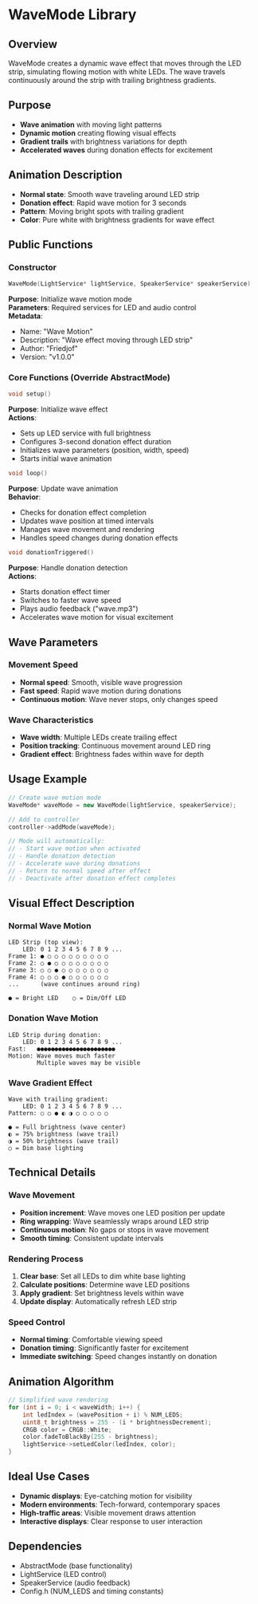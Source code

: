# WaveMode Library

## Overview
WaveMode creates a dynamic wave effect that moves through the LED strip, simulating flowing motion with white LEDs. The wave travels continuously around the strip with trailing brightness gradients.

## Purpose
- **Wave animation** with moving light patterns
- **Dynamic motion** creating flowing visual effects
- **Gradient trails** with brightness variations for depth
- **Accelerated waves** during donation effects for excitement

## Animation Description
- **Normal state**: Smooth wave traveling around LED strip
- **Donation effect**: Rapid wave motion for 3 seconds
- **Pattern**: Moving bright spots with trailing gradient
- **Color**: Pure white with brightness gradients for wave effect

## Public Functions

### Constructor
```cpp
WaveMode(LightService* lightService, SpeakerService* speakerService)
```
**Purpose**: Initialize wave motion mode  
**Parameters**: Required services for LED and audio control  
**Metadata**: 
- Name: "Wave Motion"
- Description: "Wave effect moving through LED strip"
- Author: "Friedjof"
- Version: "v1.0.0"

### Core Functions (Override AbstractMode)

```cpp
void setup()
```
**Purpose**: Initialize wave effect  
**Actions**:
- Sets up LED service with full brightness
- Configures 3-second donation effect duration
- Initializes wave parameters (position, width, speed)
- Starts initial wave animation

```cpp
void loop()
```
**Purpose**: Update wave animation  
**Behavior**:
- Checks for donation effect completion
- Updates wave position at timed intervals
- Manages wave movement and rendering
- Handles speed changes during donation effects

```cpp
void donationTriggered()
```
**Purpose**: Handle donation detection  
**Actions**:
- Starts donation effect timer
- Switches to faster wave speed
- Plays audio feedback ("wave.mp3")
- Accelerates wave motion for visual excitement

## Wave Parameters

### Movement Speed
- **Normal speed**: Smooth, visible wave progression
- **Fast speed**: Rapid wave motion during donations
- **Continuous motion**: Wave never stops, only changes speed

### Wave Characteristics
- **Wave width**: Multiple LEDs create trailing effect
- **Position tracking**: Continuous movement around LED ring
- **Gradient effect**: Brightness fades within wave for depth

## Usage Example

```cpp
// Create wave motion mode
WaveMode* waveMode = new WaveMode(lightService, speakerService);

// Add to controller
controller->addMode(waveMode);

// Mode will automatically:
// - Start wave motion when activated
// - Handle donation detection
// - Accelerate wave during donations
// - Return to normal speed after effect
// - Deactivate after donation effect completes
```

## Visual Effect Description

### Normal Wave Motion
```
LED Strip (top view):
    LED: 0 1 2 3 4 5 6 7 8 9 ...
Frame 1: ● ○ ○ ○ ○ ○ ○ ○ ○ ○
Frame 2: ○ ● ○ ○ ○ ○ ○ ○ ○ ○
Frame 3: ○ ○ ● ○ ○ ○ ○ ○ ○ ○
Frame 4: ○ ○ ○ ● ○ ○ ○ ○ ○ ○
...      (wave continues around ring)

● = Bright LED    ○ = Dim/Off LED
```

### Donation Wave Motion
```
LED Strip during donation:
    LED: 0 1 2 3 4 5 6 7 8 9 ...
Fast:   ●●●●●●●●●●●●●●●●●●●●●●
Motion: Wave moves much faster
        Multiple waves may be visible
```

### Wave Gradient Effect
```
Wave with trailing gradient:
    LED: 0 1 2 3 4 5 6 7 8 9 ...
Pattern: ○ ○ ● ◐ ◑ ○ ○ ○ ○ ○

● = Full brightness (wave center)
◐ = 75% brightness (wave trail)
◑ = 50% brightness (wave trail)
○ = Dim base lighting
```

## Technical Details

### Wave Movement
- **Position increment**: Wave moves one LED position per update
- **Ring wrapping**: Wave seamlessly wraps around LED strip
- **Continuous motion**: No gaps or stops in wave movement
- **Smooth timing**: Consistent update intervals

### Rendering Process
1. **Clear base**: Set all LEDs to dim white base lighting
2. **Calculate positions**: Determine wave LED positions
3. **Apply gradient**: Set brightness levels within wave
4. **Update display**: Automatically refresh LED strip

### Speed Control
- **Normal timing**: Comfortable viewing speed
- **Donation timing**: Significantly faster for excitement
- **Immediate switching**: Speed changes instantly on donation

## Animation Algorithm
```cpp
// Simplified wave rendering
for (int i = 0; i < waveWidth; i++) {
    int ledIndex = (wavePosition + i) % NUM_LEDS;
    uint8_t brightness = 255 - (i * brightnessDecrement);
    CRGB color = CRGB::White;
    color.fadeToBlackBy(255 - brightness);
    lightService->setLedColor(ledIndex, color);
}
```

## Ideal Use Cases
- **Dynamic displays**: Eye-catching motion for visibility
- **Modern environments**: Tech-forward, contemporary spaces
- **High-traffic areas**: Visible movement draws attention
- **Interactive displays**: Clear response to user interaction

## Dependencies
- AbstractMode (base functionality)
- LightService (LED control)
- SpeakerService (audio feedback)
- Config.h (NUM_LEDS and timing constants)
